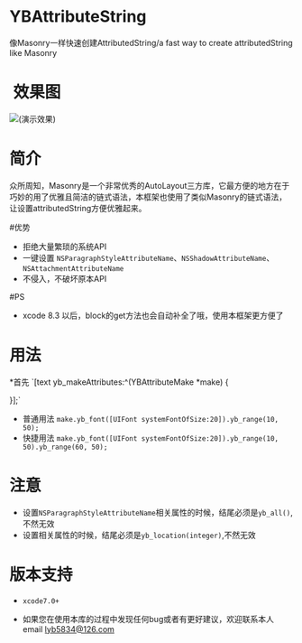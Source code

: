 # YBAttributeString
像Masonry一样快速创建AttributedString/a fast way to create attributedString like Masonry

#  效果图
 ![(演示效果)](http://7xt3dd.com1.z0.glb.clouddn.com/YBAttributeStringAnimation.gif)

# 简介
众所周知，Masonry是一个非常优秀的AutoLayout三方库，它最方便的地方在于巧妙的用了优雅且简洁的链式语法，本框架也使用了类似Masonry的链式语法，让设置attributedString方便优雅起来。

#优势
 *  拒绝大量繁琐的系统API
 *  一键设置 `NSParagraphStyleAttributeName`、`NSShadowAttributeName`、`NSAttachmentAttributeName`
 *  不侵入，不破坏原本API

 #PS
* xcode 8.3 以后，block的get方法也会自动补全了哦，使用本框架更方便了

 # 用法
*首先 `[text yb_makeAttributes:^(YBAttributeMake *make) {
   
}];`
* 普通用法
`make.yb_font([UIFont systemFontOfSize:20]).yb_range(10, 50);`
* 快捷用法
`make.yb_font([UIFont systemFontOfSize:20]).yb_range(10, 50).yb_range(60, 50);`

 # 注意
* 设置`NSParagraphStyleAttributeName`相关属性的时候，结尾必须是`yb_all()`,不然无效
* 设置相关属性的时候，结尾必须是`yb_location(integer)`,不然无效

# 版本支持
* `xcode7.0+`

* 如果您在使用本库的过程中发现任何bug或者有更好建议，欢迎联系本人email  lyb5834@126.com
